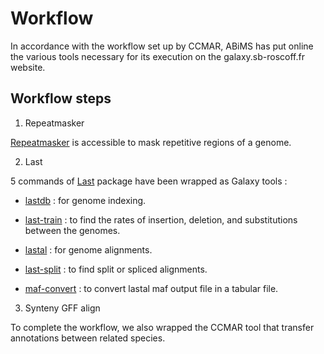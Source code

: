 # Workflow

In accordance with the workflow set up by CCMAR, ABiMS has put online the various tools necessary for its execution on the galaxy.sb-roscoff.fr website.

## Workflow steps

1. Repeatmasker

[Repeatmasker](http://www.repeatmasker.org/) is accessible to mask repetitive regions of a genome.


2. Last

5 commands of [Last](http://last.cbrc.jp/) package have been wrapped as Galaxy tools :

- [lastdb](http://last.cbrc.jp/doc/lastdb.html) : for genome indexing.

- [last-train](http://last.cbrc.jp/doc/last-train.html) : to find the rates of insertion, deletion, and substitutions between the genomes.

- [lastal](http://last.cbrc.jp/doc/lastal.html) : for genome alignments.

- [last-split](http://last.cbrc.jp/doc/last-split.html) : to find split or spliced alignments.

- [maf-convert](http://last.cbrc.jp/doc/maf-convert.html) : to convert lastal maf output file in a tabular file.


3. Synteny GFF align

To complete the workflow, we also wrapped the CCMAR tool that transfer annotations between related species.
